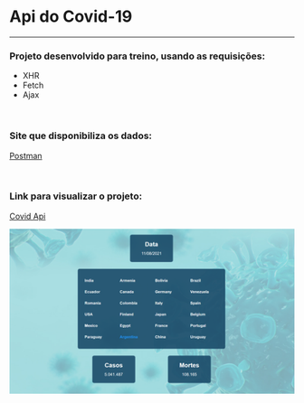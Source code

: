 # Api do Covid-19
<hr>

### Projeto desenvolvido para treino, usando as requisições:

* XHR
* Fetch
* Ajax

<br>

### Site que disponibiliza os dados: 

[Postman](https://documenter.getpostman.com/view/10808728/SzS8rjbc#27454960-ea1c-4b91-a0b6-0468bb4e6712)

<br>

### Link para visualizar o projeto:

[Covid Api]()

![Imagem](https://github.com/guitavano/covidApi/blob/main/imagens/print.PNG)

